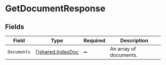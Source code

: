 # GetDocumentResponse


## Fields

| Field                                                       | Type                                                        | Required                                                    | Description                                                 |
| ----------------------------------------------------------- | ----------------------------------------------------------- | ----------------------------------------------------------- | ----------------------------------------------------------- |
| `Documents`                                                 | [][shared.IndexDoc](../../../pkg/models/shared/indexdoc.md) | :heavy_minus_sign:                                          | An array of documents.                                      |
